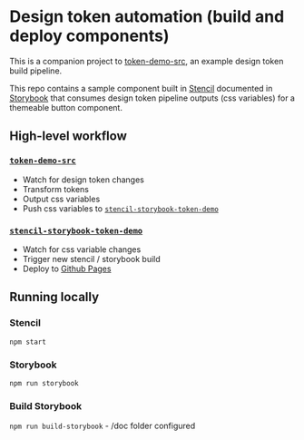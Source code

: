 # Design token automation (build and deploy components)
This is a companion project to [token-demo-src](https://github.com/nyan-matt/token-demo-src), an example design token build pipeline.

This repo contains a sample component built in [Stencil](https://stenciljs.com) documented in [Storybook](https://storybook.js.org/) that consumes design token pipeline outputs (css variables) for a themeable button component. 

## High-level workflow
### [`token-demo-src`](https://github.com/nyan-matt/token-demo-src)
- Watch for design token changes
- Transform tokens
- Output css variables
- Push css variables to [`stencil-storybook-token-demo`](https://github.com/nyan-matt/stencil-storybook-token-demo)

### [`stencil-storybook-token-demo`](https://github.com/nyan-matt/stencil-storybook-token-demo)
- Watch for css variable changes
- Trigger new stencil / storybook build
- Deploy to [Github Pages](https://nyan-matt.github.io/stencil-storybook-token-demo/?path=/story/button--multi-theme)


## Running locally
### Stencil
`npm start`

### Storybook
`npm run storybook`

### Build Storybook
`npm run build-storybook` - /doc folder configured
